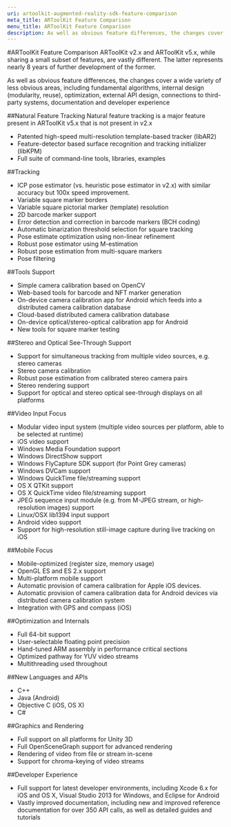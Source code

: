 ```yaml
---
uri: artoolkit-augmented-reality-sdk-feature-comparison
meta_title: ARToolKit Feature Comparison
menu_title: ARToolKit Feature Comparison
description: As well as obvious feature differences, the changes cover a wide variety of less obvious areas, including fundamental algorithms, internal design (modularity, reuse), optimisation, external API design, connections to third-party systems, documentation and developer experience.
---
```


#ARToolKit Feature Comparison
ARToolKit v2.x and ARToolKit v5.x, while sharing a small subset of features, are vastly different. The latter represents nearly 8 years of further development of the former.

As well as obvious feature differences, the changes cover a wide variety of less obvious areas, including fundamental algorithms, internal design (modularity, reuse), optimization, external API design, connections to third-party systems, documentation and developer experience

##Natural Feature Tracking
Natural feature tracking is a major feature present in ARToolKit v5.x that is not present in v2.x

* Patented high-speed multi-resolution template-based tracker (libAR2)
* Feature-detector based surface recognition and tracking initializer (libKPM)
* Full suite of command-line tools, libraries, examples

##Tracking
* ICP pose estimator (vs. heuristic pose estimator in v2.x) with similar accuracy but 100x speed improvement.
* Variable square marker borders
* Variable square pictorial marker (template) resolution
* 2D barcode marker support
* Error detection and correction in barcode markers (BCH coding)
* Automatic binarization threshold selection for square tracking
* Pose estimate optimization using non-linear refinement
* Robust pose estimator using M-estimation
* Robust pose estimation from multi-square markers
* Pose filtering

##Tools Support
* Simple camera calibration based on OpenCV
* Web-based tools for barcode and NFT marker generation
* On-device camera calibration app for Android which feeds into a distributed camera calibration database
* Cloud-based distributed camera calibration database
* On-device optical/stereo-optical calibration app for Android
* New tools for square marker testing

##Stereo and Optical See-Through Support
* Support for simultaneous tracking from multiple video sources, e.g. stereo cameras
* Stereo camera calibration
* Robust pose estimation from calibrated stereo camera pairs
* Stereo rendering support
* Support for optical and stereo optical see-through displays on all platforms

##Video Input Focus
* Modular video input system (multiple video sources per platform, able to be selected at runtime)
* iOS video support
* Windows Media Foundation support
* Windows DirectShow support
* Windows FlyCapture SDK support (for Point Grey cameras)
* Windows DVCam support
* Windows QuickTime file/streaming support
* OS X QTKit support
* OS X QuickTime video file/streaming support
* JPEG sequence input module (e.g. from M-JPEG stream, or high-resolution images) support
* Linux/OSX lib1394 input support
* Android video support
* Support for high-resolution still-image capture during live tracking on iOS

##Mobile Focus
* Mobile-optimized (register size, memory usage)
* OpenGL ES and ES 2.x support
* Multi-platform mobile support
* Automatic provision of camera calibration for Apple iOS devices.
* Automatic provision of camera calibration data for Android devices via distributed camera calibration system
* Integration with GPS and compass (iOS)

##Optimization and Internals
* Full 64-bit support
* User-selectable floating point precision
* Hand-tuned ARM assembly in performance critical sections
* Optimized pathway for YUV video streams
* Multithreading used throughout

##New Languages and APIs
* C++
* Java (Android)
* Objective C (iOS, OS X)
* C#

##Graphics and Rendering
* Full support on all platforms for Unity 3D
* Full OpenSceneGraph support for advanced rendering
* Rendering of video from file or stream in-scene
* Support for chroma-keying of video streams

##Developer Experience
* Full support for latest developer environments, including Xcode 6.x for iOS and OS X, Visual Studio 2013 for Windows, and Eclipse for Android
* Vastly improved documentation, including new and improved reference documentation for over 350 API calls, as well as detailed guides and tutorials

